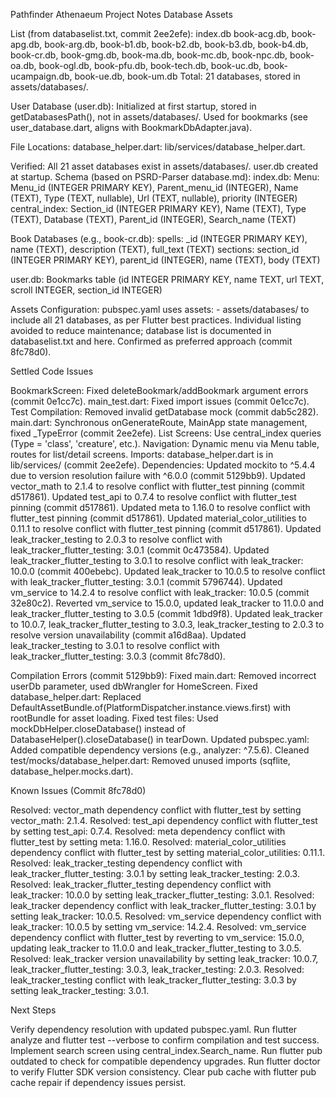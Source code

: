 Pathfinder Athenaeum Project Notes
Database Assets

List (from databaselist.txt, commit 2ee2efe):
index.db
book-acg.db, book-apg.db, book-arg.db, book-b1.db, book-b2.db, book-b3.db, book-b4.db, book-cr.db, book-gmg.db, book-ma.db, book-mc.db, book-npc.db, book-oa.db, book-ogl.db, book-pfu.db, book-tech.db, book-uc.db, book-ucampaign.db, book-ue.db, book-um.db
Total: 21 databases, stored in assets/databases/.


User Database (user.db):
Initialized at first startup, stored in getDatabasesPath(), not in assets/databases/.
Used for bookmarks (see user_database.dart, aligns with BookmarkDbAdapter.java).


File Locations:
database_helper.dart: lib/services/database_helper.dart.


Verified: All 21 asset databases exist in assets/databases/. user.db created at startup.
Schema (based on PSRD-Parser database.md):
index.db:
Menu: Menu_id (INTEGER PRIMARY KEY), Parent_menu_id (INTEGER), Name (TEXT), Type (TEXT, nullable), Url (TEXT, nullable), priority (INTEGER)
central_index: Section_id (INTEGER PRIMARY KEY), Name (TEXT), Type (TEXT), Database (TEXT), Parent_id (INTEGER), Search_name (TEXT)


Book Databases (e.g., book-cr.db):
spells: _id (INTEGER PRIMARY KEY), name (TEXT), description (TEXT), full_text (TEXT)
sections: section_id (INTEGER PRIMARY KEY), parent_id (INTEGER), name (TEXT), body (TEXT)


user.db: Bookmarks table (id INTEGER PRIMARY KEY, name TEXT, url TEXT, scroll INTEGER, section_id INTEGER)


Assets Configuration:
pubspec.yaml uses assets: - assets/databases/ to include all 21 databases, as per Flutter best practices. Individual listing avoided to reduce maintenance; database list is documented in databaselist.txt and here. Confirmed as preferred approach (commit 8fc78d0).



Settled Code Issues

BookmarkScreen: Fixed deleteBookmark/addBookmark argument errors (commit 0e1cc7c).
main_test.dart: Fixed import issues (commit 0e1cc7c).
Test Compilation: Removed invalid getDatabase mock (commit dab5c282).
main.dart: Synchronous onGenerateRoute, MainApp state management, fixed _TypeError (commit 2ee2efe).
List Screens: Use central_index queries (Type = 'class', 'creature', etc.).
Navigation: Dynamic menu via Menu table, routes for list/detail screens.
Imports: database_helper.dart is in lib/services/ (commit 2ee2efe).
Dependencies:
Updated mockito to ^5.4.4 due to version resolution failure with ^6.0.0 (commit 5129bb9).
Updated vector_math to 2.1.4 to resolve conflict with flutter_test pinning (commit d517861).
Updated test_api to 0.7.4 to resolve conflict with flutter_test pinning (commit d517861).
Updated meta to 1.16.0 to resolve conflict with flutter_test pinning (commit d517861).
Updated material_color_utilities to 0.11.1 to resolve conflict with flutter_test pinning (commit d517861).
Updated leak_tracker_testing to 2.0.3 to resolve conflict with leak_tracker_flutter_testing: 3.0.1 (commit 0c473584).
Updated leak_tracker_flutter_testing to 3.0.1 to resolve conflict with leak_tracker: 10.0.0 (commit 400ebebc).
Updated leak_tracker to 10.0.5 to resolve conflict with leak_tracker_flutter_testing: 3.0.1 (commit 5796744).
Updated vm_service to 14.2.4 to resolve conflict with leak_tracker: 10.0.5 (commit 32e80c2).
Reverted vm_service to 15.0.0, updated leak_tracker to 11.0.0 and leak_tracker_flutter_testing to 3.0.5 (commit 1dbd9f8).
Updated leak_tracker to 10.0.7, leak_tracker_flutter_testing to 3.0.3, leak_tracker_testing to 2.0.3 to resolve version unavailability (commit a16d8aa).
Updated leak_tracker_testing to 3.0.1 to resolve conflict with leak_tracker_flutter_testing: 3.0.3 (commit 8fc78d0).


Compilation Errors (commit 5129bb9):
Fixed main.dart: Removed incorrect userDb parameter, used dbWrangler for HomeScreen.
Fixed database_helper.dart: Replaced DefaultAssetBundle.of(PlatformDispatcher.instance.views.first) with rootBundle for asset loading.
Fixed test files: Used mockDbHelper.closeDatabase() instead of DatabaseHelper().closeDatabase() in tearDown.
Updated pubspec.yaml: Added compatible dependency versions (e.g., analyzer: ^7.5.6).
Cleaned test/mocks/database_helper.dart: Removed unused imports (sqflite, database_helper.mocks.dart).



Known Issues (Commit 8fc78d0)

Resolved: vector_math dependency conflict with flutter_test by setting vector_math: 2.1.4.
Resolved: test_api dependency conflict with flutter_test by setting test_api: 0.7.4.
Resolved: meta dependency conflict with flutter_test by setting meta: 1.16.0.
Resolved: material_color_utilities dependency conflict with flutter_test by setting material_color_utilities: 0.11.1.
Resolved: leak_tracker_testing dependency conflict with leak_tracker_flutter_testing: 3.0.1 by setting leak_tracker_testing: 2.0.3.
Resolved: leak_tracker_flutter_testing dependency conflict with leak_tracker: 10.0.0 by setting leak_tracker_flutter_testing: 3.0.1.
Resolved: leak_tracker dependency conflict with leak_tracker_flutter_testing: 3.0.1 by setting leak_tracker: 10.0.5.
Resolved: vm_service dependency conflict with leak_tracker: 10.0.5 by setting vm_service: 14.2.4.
Resolved: vm_service dependency conflict with flutter_test by reverting to vm_service: 15.0.0, updating leak_tracker to 11.0.0 and leak_tracker_flutter_testing to 3.0.5.
Resolved: leak_tracker version unavailability by setting leak_tracker: 10.0.7, leak_tracker_flutter_testing: 3.0.3, leak_tracker_testing: 2.0.3.
Resolved: leak_tracker_testing conflict with leak_tracker_flutter_testing: 3.0.3 by setting leak_tracker_testing: 3.0.1.

Next Steps

Verify dependency resolution with updated pubspec.yaml.
Run flutter analyze and flutter test --verbose to confirm compilation and test success.
Implement search screen using central_index.Search_name.
Run flutter pub outdated to check for compatible dependency upgrades.
Run flutter doctor to verify Flutter SDK version consistency.
Clear pub cache with flutter pub cache repair if dependency issues persist.
